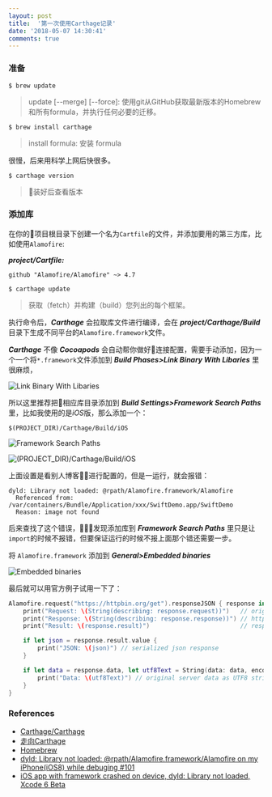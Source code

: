 ```yaml
---
layout: post
title:  '第一次使用Carthage记录'
date: '2018-05-07 14:30:41'
comments: true
---
```


### 准备

`$ brew update`

> update [--merge] [--force]: 使用git从GitHub获取最新版本的Homebrew和所有formula，并执行任何必要的迁移。

`$ brew install carthage`

> install formula: 安装 formula

很慢，后来用科学上网后快很多。

`$ carthage version`

> 装好后查看版本

### 添加库

在你的项目根目录下创建一个名为`Cartfile`的文件，并添加要用的第三方库，比如使用`Alamofire`:

***project/Cartfile:***
```
github "Alamofire/Alamofire" ~> 4.7
```

`$ carthage update`

> 获取（fetch）并构建（build）您列出的每个框架。

执行命令后，***Carthage*** 会拉取库文件进行编译，会在 ***project/Carthage/Build*** 目录下生成不同平台的`Alamofire.framework`文件。

***Carthage*** 不像 ***Cocoapods*** 会自动帮你做好连接配置，需要手动添加，因为一个一个将`*.framework`文件添加到 ***Build Phases>Link Binary With Libaries*** 里很麻烦，

![Link Binary With Libaries](/blog/assets/images/use-carthage-for-the-first-time/0.png)

所以这里推荐把相应库目录添加到 ***Build Settings>Framework Search Paths*** 里，比如我使用的是*iOS*版，那么添加一个：

```
$(PROJECT_DIR)/Carthage/Build/iOS
```

![Framework Search Paths](/blog/assets/images/use-carthage-for-the-first-time/1.png)

![(PROJECT_DIR)/Carthage/Build/iOS](/blog/assets/images/use-carthage-for-the-first-time/2.png)

上面设置是看别人博客进行配置的，但是一运行，就会报错：

```
dyld: Library not loaded: @rpath/Alamofire.framework/Alamofire
  Referenced from: /var/containers/Bundle/Application/xxx/SwiftDemo.app/SwiftDemo
  Reason: image not found
```

后来查找了这个错误，发现添加库到 ***Framework Search Paths*** 里只是让`import`的时候不报错，但要保证运行的时候不报上面那个错还需要一步。

将 `Alamofire.framework` 添加到 ***General>Embedded binaries***

![Embedded binaries](/blog/assets/images/use-carthage-for-the-first-time/3.png)

最后就可以用官方例子试用一下了：

```swift
Alamofire.request("https://httpbin.org/get").responseJSON { response in
    print("Request: \(String(describing: response.request))")   // original url request
    print("Response: \(String(describing: response.response))") // http url response
    print("Result: \(response.result)")                         // response serialization result

    if let json = response.result.value {
        print("JSON: \(json)") // serialized json response
    }

    if let data = response.data, let utf8Text = String(data: data, encoding: .utf8) {
        print("Data: \(utf8Text)") // original server data as UTF8 string
    }
}
```

### References

- [Carthage/Carthage](https://github.com/Carthage/Carthage)
- [走向Carthage](https://www.jianshu.com/p/3921289cd3c5)
- [Homebrew](https://docs.brew.sh/Manpage)
- [dyld: Library not loaded: @rpath/Alamofire.framework/Alamofire on my iPhone(iOS8) while debuging #101](https://github.com/Alamofire/Alamofire/issues/101)
- [iOS app with framework crashed on device, dyld: Library not loaded, Xcode 6 Beta](https://stackoverflow.com/a/24345546/6279975)